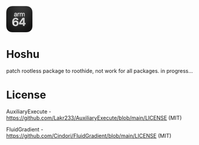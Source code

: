 <img src="Hoshu.png" alt="Logo" width="70" height="70">

# Hoshu

patch rootless package to roothide, not work for all packages. in progress...

# License
AuxiliaryExecute - https://github.com/Lakr233/AuxiliaryExecute/blob/main/LICENSE (MIT)

FluidGradient - https://github.com/Cindori/FluidGradient/blob/main/LICENSE (MIT)
